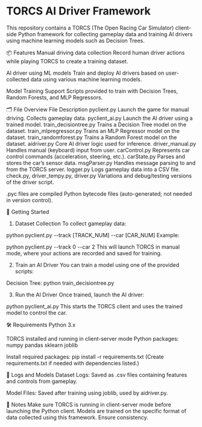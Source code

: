# TORCS AI Driver Framework
This repository contains a TORCS (The Open Racing Car Simulator) client-side Python framework for collecting gameplay data and training AI drivers using machine learning models such as Decision Trees.

📦 Features
Manual driving data collection
Record human driver actions while playing TORCS to create a training dataset.

AI driver using ML models
Train and deploy AI drivers based on user-collected data using various machine learning models.

Model Training Support
Scripts provided to train with Decision Trees, Random Forests, and MLP Regressors.

🗂️ File Overview
File	Description
pyclient.py	Launch the game for manual driving. Collects gameplay data.
pyclient_ai.py	Launch the AI driver using a trained model.
train_decisiontree.py	Trains a Decision Tree model on the dataset.
train_mlpregressor.py	Trains an MLP Regressor model on the dataset.
train_randomforest.py	Trains a Random Forest model on the dataset.
aidriver.py	Core AI driver logic used for inference.
driver_manual.py	Handles manual (keyboard) input from user.
carControl.py	Represents car control commands (acceleration, steering, etc.).
carState.py	Parses and stores the car’s sensor data.
msgParser.py	Handles message parsing to and from the TORCS server.
logger.py	Logs gameplay data into a CSV file.
check.py, driver_tempy.py, driver.py	Variations and debug/testing versions of the driver script.

.pyc files are compiled Python bytecode files (auto-generated; not needed in version control).

🚀 Getting Started
1. Dataset Collection
To collect gameplay data:


python pyclient.py --track [TRACK_NUM] --car [CAR_NUM]
Example:


python pyclient.py --track 0 --car 2
This will launch TORCS in manual mode, where your actions are recorded and saved for training.

2. Train an AI Driver
You can train a model using one of the provided scripts:

Decision Tree:
python train_decisiontree.py

3. Run the AI Driver
Once trained, launch the AI driver:


python pyclient_ai.py
This starts the TORCS client and uses the trained model to control the car.

🛠 Requirements
Python 3.x

TORCS installed and running in client-server mode
Python packages:
numpy
pandas
sklearn
joblib

Install required packages:
pip install -r requirements.txt
(Create requirements.txt if needed with dependencies listed.)

📂 Logs and Models
Dataset Logs: Saved as .csv files containing features and controls from gameplay.

Model Files: Saved after training using joblib, used by aidriver.py.

📌 Notes
Make sure TORCS is running in client-server mode before launching the Python client.
Models are trained on the specific format of data collected using this framework. Ensure consistency.


